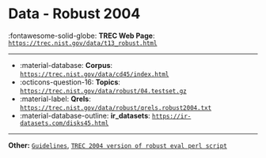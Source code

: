 # Data - Robust 2004 

:fontawesome-solid-globe: **TREC Web Page**: [`https://trec.nist.gov/data/t13_robust.html`](https://trec.nist.gov/data/t13_robust.html)

---

- :material-database: **Corpus**: [`https://trec.nist.gov/data/cd45/index.html`](https://trec.nist.gov/data/cd45/index.html)
- :octicons-question-16: **Topics**: [`https://trec.nist.gov/data/robust/04.testset.gz`](https://trec.nist.gov/data/robust/04.testset.gz)
- :material-label: **Qrels**: [`https://trec.nist.gov/data/robust/qrels.robust2004.txt`](https://trec.nist.gov/data/robust/qrels.robust2004.txt)
- :material-database-outline: **ir_datasets**: [`https://ir-datasets.com/disks45.html`](https://ir-datasets.com/disks45.html)


---

**Other:** [`Guidelines`](https://trec.nist.gov/data/robust/04.guidelines.html), [`TREC 2004 version of robust eval perl script`](https://trec.nist.gov/data/robust/robust2004_eval.pl)
